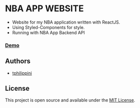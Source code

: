 # NBA APP WEBSITE

- Website for my NBA application written with ReactJS.
- Using Styled-Components for style.
- Running with NBA App Backend API

### [Demo](https://nbapp-app.herokuapp.com)

## Authors

- [tphilippini](https://www.tphilippini.fr)

## License

This project is open source and available under the [MIT License](LICENSE).
